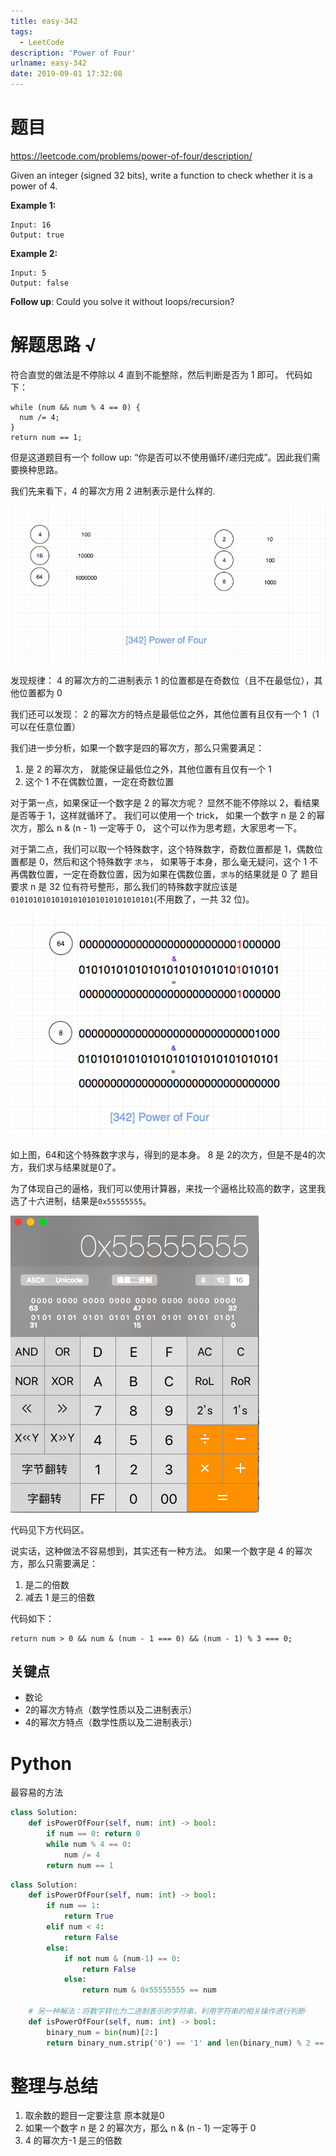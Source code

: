 ```yaml
---
title: easy-342
tags:
  - LeetCode
description: 'Power of Four'
urlname: easy-342
date: 2019-09-01 17:32:08
---
```


# 题目

https://leetcode.com/problems/power-of-four/description/

Given an integer (signed 32 bits), write a function to check whether it is a power of 4.

**Example 1:**

```
Input: 16
Output: true
```

**Example 2:**

```
Input: 5
Output: false
```

**Follow up**: Could you solve it without loops/recursion?

# 解题思路 √

符合直觉的做法是不停除以 4 直到不能整除，然后判断是否为 1 即可。 代码如下：

```
while (num && num % 4 == 0) {
  num /= 4;
}
return num == 1;
```

但是这道题目有一个 follow up: “你是否可以不使用循环/递归完成”。因此我们需要换种思路。

我们先来看下，4 的幂次方用 2 进制表示是什么样的.

[![263.342.power-of-four-1](easy-342/342.power-of-four-1.png)](https://github.com/azl397985856/leetcode/blob/master/assets/problems/342.power-of-four-1.png)

发现规律： 4 的幂次方的二进制表示 1 的位置都是在奇数位（且不在最低位），其他位置都为 0

我们还可以发现： 2 的幂次方的特点是最低位之外，其他位置有且仅有一个 1（1 可以在任意位置）

我们进一步分析，如果一个数字是四的幂次方，那么只需要满足：

1. 是 2 的幂次方， 就能保证最低位之外，其他位置有且仅有一个 1
2. 这个 1 不在偶数位置，一定在奇数位置

对于第一点，如果保证一个数字是 2 的幂次方呢？ 显然不能不停除以 2，看结果是否等于 1，这样就循环了。 我们可以使用一个 trick， 如果一个数字 n 是 2 的幂次方，那么 n & (n - 1) 一定等于 0， 这个可以作为思考题，大家思考一下。

对于第二点，我们可以取一个特殊数字，这个特殊数字，奇数位置都是 1，偶数位置都是 0，然后和这个特殊数字 `求与`， 如果等于本身，那么毫无疑问，这个 1 不再偶数位置，一定在奇数位置，因为如果在偶数位置，`求与`的结果就是 0 了 题目要求 n 是 32 位有符号整形，那么我们的特殊数字就应该是`01010101010101010101010101010101`(不用数了，一共 32 位)。

[![263.342.power-of-four-2](easy-342/342.power-of-four-2.png)](https://github.com/azl397985856/leetcode/blob/master/assets/problems/342.power-of-four-2.png)

如上图，64和这个特殊数字求与，得到的是本身。 8 是 2的次方，但是不是4的次方，我们求与结果就是0了。

为了体现自己的逼格，我们可以使用计算器，来找一个逼格比较高的数字，这里我选了十六进制，结果是`0x55555555`。

[![263.342.power-of-four](easy-342/342.power-of-four.png)](https://github.com/azl397985856/leetcode/blob/master/assets/problems/342.power-of-four.png)

代码见下方代码区。

说实话，这种做法不容易想到，其实还有一种方法。 如果一个数字是 4 的幂次方，那么只需要满足：

1. 是二的倍数
2. 减去 1 是三的倍数

代码如下：

```
return num > 0 && num & (num - 1 === 0) && (num - 1) % 3 === 0;
```

## 关键点

- 数论
- 2的幂次方特点（数学性质以及二进制表示）
- 4的幂次方特点（数学性质以及二进制表示）

# Python

最容易的方法

```python
class Solution:
    def isPowerOfFour(self, num: int) -> bool:
        if num == 0: return 0
        while num % 4 == 0:
            num /= 4
        return num == 1

```

```python
class Solution:
    def isPowerOfFour(self, num: int) -> bool:
        if num == 1:
            return True
        elif num < 4:
            return False
        else:
            if not num & (num-1) == 0:
                return False
            else:
                return num & 0x55555555 == num

    # 另一种解法：将数字转化为二进制表示的字符串，利用字符串的相关操作进行判断
    def isPowerOfFour(self, num: int) -> bool:
        binary_num = bin(num)[2:]
        return binary_num.strip('0') == '1' and len(binary_num) % 2 == 1
```



# 整理与总结

1. 取余数的题目一定要注意 原本就是0 
2. 如果一个数字 n 是 2 的幂次方，那么 n & (n - 1) 一定等于 0
3. 4 的幂次方-1 是三的倍数

